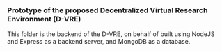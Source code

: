 ### Prototype of the proposed Decentralized Virtual Research Environment (D-VRE)
This folder is the backend of the D-VRE, on behalf of built using NodeJS and Express as a backend server, and MongoDB as a database.

